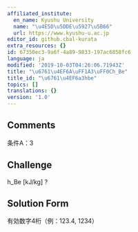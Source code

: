 ```yaml
---
affiliated_institute:
  en_name: Kyushu University
  name: "\u4E5D\u5DDE\u5927\u5B66"
  url: https://www.kyushu-u.ac.jp
editor_id: github.cbal-kurata
extra_resources: {}
id: 67350ec3-9a6f-4a89-9833-197ac6858fc6
language: ja
modified: '2019-10-03T04:26:06.71943Z'
title: "\u6761\u4EF6A\uFF1A3\uFF0Ch_Be"
title_id: "\u6761\u4EF6a3hbe"
topics: []
translations: {}
version: '1.0'
---
```


## Comments
条件A：3

## Challenge
h_Be [kJ/kg] ?

## Solution Form
有効数字4桁（例：123.4,  1234）




